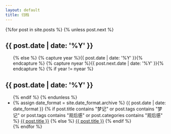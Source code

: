 ```yaml
---
layout: default
title: 归档
---
```


<div class="well article">
{%for post in site.posts %}
    {% unless post.next %}
        <h2>{{ post.date | date: '%Y' }}</h2>
        <ul>
    {% else %}
        {% capture year %}{{ post.date | date: '%Y' }}{% endcapture %}
        {% capture nyear %}{{ post.next.date | date: '%Y' }}{% endcapture %}
        {% if year != nyear %}
            </ul>
            <h2>{{ post.date | date: '%Y' }}</h2>
            <ul>
        {% endif %}
    {% endunless %}
    <li>
        <span class="post-date">
            {% assign date_format = site.date_format.archive %}
            {{ post.date | date: date_format }}
        </span>
        {% if post.title contains "梦记" or post.tags contains "梦记" or post.tags contains "观后感" or post.categories contains "观后感" %}
            <span class="a-light"><a href="{{ site.baseurl}}{{ post.url }}">{{ post.title }}</a></span>
        {% else %}
            <a href="{{ site.baseurl}}{{ post.url }}">{{ post.title }}</a>
        {% endif %}
    </li>
{% endfor %}
</ul>
</div>
